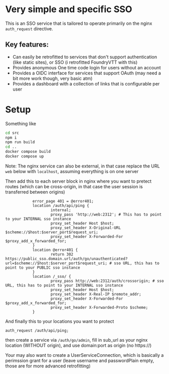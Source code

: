 # Very simple and specific SSO

This is an SSO service that is tailored to operate primarily on the nginx `auth_request` directive.

## Key features:
* Can easily be retrofitted to services that don't support authentication (like static sites), or SSO (i retrofitted FoundryVTT with this)
* Provides anonymous One time code login for users without an account
* Provides a OIDC interface for services that support OAuth (may need a bit more work though, very basic atm)
* Provides a dashboard with a collection of links that is configurable per user

# Setup
Something like
```bash
cd src
npm i
npm run build
cd ..
docker compose build
docker compose up
```

Note: The nginx service can also be external, in that case replace the URL `web` below with `localhost`, assuming everything is on one server

Then add this to each server block in nginx where you want to pretect routes (which can be cross-origin, in that case the user session is transferred between origins)
```nginx
            error_page 401 = @error401;
            location /auth/api/ping {
                    internal;
                    proxy_pass 'http://web:2312'; # This has to point to your INTERNAL sso instance
                    proxy_set_header Host $host;
                    proxy_set_header X-Original-URL $scheme://$host:$server_port$request_uri;
                    proxy_set_header X-Forwarded-For $proxy_add_x_forwarded_for;
            }
            location @error401 {
                    return 302 https://public_sso.domain.url/auth/go/unauthenticated?url=$scheme://$host:$server_port$request_uri; # sso URL, this has to point to your PUBLIC sso instance
            }
            location /_sso/ {
                    proxy_pass http://web:2312/auth/crossorigin; # sso URL, this has to point to your INTERNAL sso instance
                    proxy_set_header Host $host;
                    proxy_set_header X-Real-IP $remote_addr;
                    proxy_set_header X-Forwarded-For $proxy_add_x_forwarded_for;
                    proxy_set_header X-Forwarded-Proto $scheme;
            }
```

And finally this to your locations you want to protect

```nginx
auth_request /auth/api/ping;
```

then create a service via `/auth/go/admin`, fill in sub_url as your nginx location (WITHOUT origin), and use domain:port as origin (no https://)

Your may also want to create a UserServiceConnection, which is basically a perimssion grant for a user (leave username and passwordPlain empty, those are for more advanced retrofitting)
